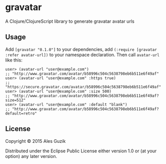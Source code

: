 # gravatar

A Clojure/ClojureScript library to generate gravatar avatar urls

## Usage

Add `[gravatar "0.1.0"]` to your dependencies,
add `(:require [gravatar :refer avatar-url])` to your
namespace declaration. Then call `avatar-url` like
this:

```
user> (avatar-url "user@example.com")
;; "http://www.gravatar.com/avatar/b58996c504c5638798eb6b511e6f49af"
user> (avatar-url "user@example.com" :https true)
;; "https://secure.gravatar.com/avatar/b58996c504c5638798eb6b511e6f49af"
user> (avatar-url "user@example.com" :size 500)
;; "http://www.gravatar.com/avatar/b58996c504c5638798eb6b511e6f49af?size=512"
user> (avatar-url "user@example.com" :default "blank")
;; "http://www.gravatar.com/avatar/b58996c504c5638798eb6b511e6f49af?default=retro"
```

## License

Copyright © 2015 Ales Guzik

Distributed under the Eclipse Public License either version 1.0 or (at
your option) any later version.
